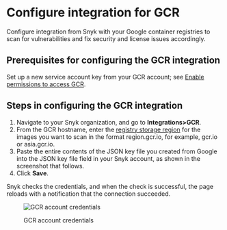 # Configure integration for GCR

Configure integration from Snyk with your Google container registries to scan for vulnerabilities and fix security and license issues accordingly.

## **Prerequisites for configuring the GCR integration**

Set up a new service account key from your GCR account; see [Enable permissions to access GCR](enable-permissions-to-access-gcr.md).

## **Steps in configuring the GCR integration**

1. Navigate to your Snyk organization, and go to **Integrations>GCR**.
2. From the GCR hostname, enter the [registry storage region](https://cloud.google.com/container-registry/docs/pushing-and-pulling) for the images you want to scan in the format region.gcr.io, for example, gcr.io or asia.gcr.io.
3. Paste the entire contents of the JSON key file you created from Google into the JSON key file field in your Snyk account, as shown in the screenshot that follows.
4. Click **Save**.

Snyk checks the credentials, and when the check is successful, the page reloads with a notification that the connection succeeded.

<figure><img src="../../../../.gitbook/assets/uuid-47cf04cb-248e-5d0f-d35a-f36fbb624614-en.png" alt="GCR account credentials"><figcaption><p>GCR account credentials</p></figcaption></figure>
